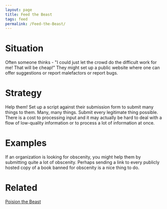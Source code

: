 ```yaml
---
layout: page
title: Feed the Beast
tags: feed
permalink: /Feed-the-Beast/
---
```


# Situation
Often someone thinks - "I could just let the crowd do the difficult work for me! That will be cheap!"
They might set up a public website where one can offer suggestions or report malefactors or report bugs.

# Strategy
Help them! Set up a script against their submission form to submit many things to them. Many, many things. Submit every legitimate thing possible. There is a cost to processing input and it may actually be hard to deal with a flow of low-quality information or to process a lot of information at once. 

# Examples
If an organization is looking for obscenity, you might help them by submitting quite a lot of obscenity. Perhaps sending a link to every publicly hosted copy of a book banned for obscenity is a nice thing to do. 

# Related

[Poision the Beast](poison-the-beast.html)
